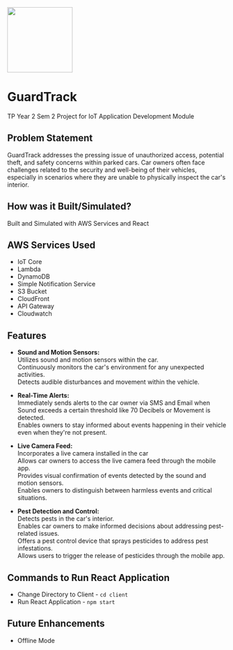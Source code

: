 <img src ="https://github.com/JTRYI/GuardTrack/blob/main/client/public/GuardTrack%20IoT%20Solution%20Logo.png" width="150"/>

# GuardTrack
TP Year 2 Sem 2 Project for IoT Application Development Module

## Problem Statement
GuardTrack addresses the pressing issue of unauthorized access, potential theft, and safety concerns within parked cars. 
Car owners often face challenges related to the security and well-being of their vehicles, especially in scenarios where they are unable to physically inspect the car's interior.

## How was it Built/Simulated?
Built and Simulated with AWS Services and React

## AWS Services Used
  - IoT Core
  - Lambda
  - DynamoDB
  - Simple Notification Service
  - S3 Bucket
  - CloudFront
  - API Gateway
  - Cloudwatch
    
## Features
  -  **Sound and Motion Sensors:** <br/>
Utilizes sound and motion sensors within the car. <br/>
Continuously monitors the car's environment for any unexpected activities. <br/>
Detects audible disturbances and movement within the vehicle.

  - **Real-Time Alerts:** <br/>
Immediately sends alerts to the car owner via SMS and Email when Sound exceeds a certain threshold like 70 Decibels or Movement is detected. <br/>
Enables owners to stay informed about events happening in their vehicle even when they're not present.

  - **Live Camera Feed:** <br/>
Incorporates a live camera installed in the car <br/>
Allows car owners to access the live camera feed through the mobile app. <br/>
Provides visual confirmation of events detected by the sound and motion sensors. <br/>
Enables owners to distinguish between harmless events and critical situations.

- **Pest Detection and Control:** <br/>
Detects pests in the car's interior. <br/>
Enables car owners to make informed decisions about addressing pest-related issues. <br/>
Offers a pest control device that sprays pesticides to address pest infestations. <br/>
Allows users to trigger the release of pesticides through the mobile app.

## Commands to Run React Application
  - Change Directory to Client - `cd client`
  - Run React Application - `npm start`
  
## Future Enhancements
  - Offline Mode
